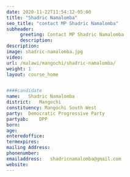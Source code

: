 ```yaml
---
date: 2020-11-22T11:54:12-05:00
title: "Shadric Namalomba"
seo_title: "contact MP Shadric Namalomba"
subheader:
     greeting: Contact MP Shadric Namalomba
     description: 
description: 
image: shadric-namalomba.jpg
video: 
url: /malawi/mangochi/shadric-namalomba/
weight: 1
layout: course_home


####candidate
name:	Shadric Namalomba
district:	Mangochi
constituency: Mangochi South West
party:	Democratic Progressive Party
partyab:	DPP
born:
age: 
enteredoffice:	
termexpires:	
mailing Address:
phonenumber:	
emailaddress:	shadricnamalomba@gmail.com
website:	
---
```



